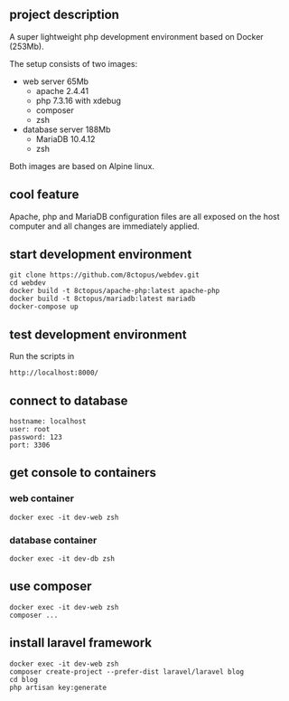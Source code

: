## project description

A super lightweight php development environment based on Docker (253Mb).

The setup consists of two images:
- web server 65Mb
    - apache 2.4.41
    - php 7.3.16 with xdebug
    - composer
    - zsh
- database server 188Mb
    - MariaDB 10.4.12
    - zsh

Both images are based on Alpine linux.

## cool feature

Apache, php and MariaDB configuration files are all exposed on the host computer and all changes are immediately applied.

## start development environment

    git clone https://github.com/8ctopus/webdev.git
    cd webdev
    docker build -t 8ctopus/apache-php:latest apache-php
    docker build -t 8ctopus/mariadb:latest mariadb
    docker-compose up

## test development environment

Run the scripts in

    http://localhost:8000/

## connect to database

    hostname: localhost
    user: root
    password: 123
    port: 3306

## get console to containers

### web container
    docker exec -it dev-web zsh

### database container
    docker exec -it dev-db zsh

## use composer
    docker exec -it dev-web zsh
    composer ...

## install laravel framework
    docker exec -it dev-web zsh
    composer create-project --prefer-dist laravel/laravel blog
    cd blog
    php artisan key:generate
